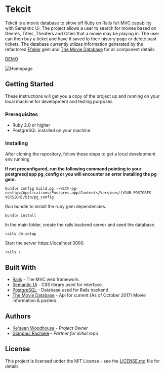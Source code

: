 # Tekcit

Tekcit is a movie database to show off Ruby on Rails full MVC capability with Semantic Ui. The project allows a user to search for movies based on Genres, Titles, Theaters and Cities that a movie may be playing in. The user can then buy a ticket and have it saved to their history page or delete past tickets. The database currently utiizes information generated by the refactored [Ffaker](https://github.com/ffaker/ffaker) gem and [The Movie Database](https://www.themoviedb.org/documentation/api) for all component details.

[DEMO](https://teckit-movies.herokuapp.com/)

![Homepage](https://image.ibb.co/hy8afw/Screen_Shot_2017_11_05_at_6_07_11_PM.png)

## Getting Started

These instructions will get you a copy of the project up and running on your local machine for development and testing purposes.

### Prerequisites

* Ruby 2.0 or higher
* PostgreSQL installed on your machine

### Installing

After cloning the repository, follow these steps to get a local development env running

**If not preconfigured, run the following command pointing to your postgresql app pg_config
or you will encounter an error installing the pg gem.**

```
bundle config build.pg --with-pg-config=/Applications/Postgres.app/Contents/Versions/(YOUR POSTGRES VERSION)/bin/pg_config
```

Run bundle to install the ruby gem dependencies.

```
bundle install
```

In the main folder, create the rails backend server and seed the database.

```
rails db:setup
```

Start the server https://localhost:3000.

```
rails s
```

## Built With

* [Rails](http://rubyonrails.org/) - The MVC web framework.
* [Semantic Ui](https://semantic-ui.com/) - CSS library used for interface.
* [PostgreSQL](https://www.postgresql.org/) -  Database used for Rails backend.
* [The Movie Database](https://www.themoviedb.org/documentation/api) - Api for current (As of October 2017) Movie information & posters

## Authors

* [Ke'sean Woodhouse](https://github.com/kesean) - *Project Owner* 
* [Gianpaul Rachiele](https://github.com/grachiele) - *Partner for initial repo*

## License

This project is licensed under the MIT License - see the [LICENSE.md](LICENSE.md) file for details



